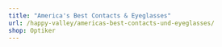```yaml
---
title: "America's Best Contacts & Eyeglasses"
url: /happy-valley/americas-best-contacts-und-eyeglasses/
shop: Optiker
---
```

